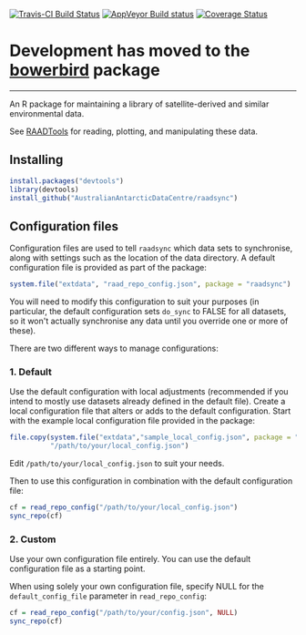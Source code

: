 
[![Travis-CI Build Status](https://travis-ci.org/AustralianAntarcticDataCentre/raadsync.svg?branch=master)](https://travis-ci.org/AustralianAntarcticDataCentre/raadsync) [![AppVeyor Build status](https://ci.appveyor.com/api/projects/status/77r060pgr0a6vd55?svg=true)](https://ci.appveyor.com/project/AustralianAntarcticDataCentre/raadsync) [![Coverage Status](https://img.shields.io/codecov/c/github/AustralianAntarcticDataCentre/raadsync/master.svg)](https://codecov.io/github/AustralianAntarcticDataCentre/raadsync?branch=master)

<!-- README.md is generated from README.Rmd. Please edit that file -->
Development has moved to the [bowerbird](https://github.com/AustralianAntarcticDivision/bowerbird) package
==========================================================================================================

------------------------------------------------------------------------

An R package for maintaining a library of satellite-derived and similar environmental data.

See [RAADTools](https://github.com/AustralianAntarcticDivision/raadtools) for reading, plotting, and manipulating these data.

Installing
----------

``` r
install.packages("devtools")
library(devtools)
install_github("AustralianAntarcticDataCentre/raadsync")
```

Configuration files
-------------------

Configuration files are used to tell `raadsync` which data sets to synchronise, along with settings such as the location of the data directory. A default configuration file is provided as part of the package:

``` r
system.file("extdata", "raad_repo_config.json", package = "raadsync")
```

You will need to modify this configuration to suit your purposes (in particular, the default configuration sets `do_sync` to FALSE for all datasets, so it won't actually synchronise any data until you override one or more of these).

There are two different ways to manage configurations:

### 1. Default

Use the default configuration with local adjustments (recommended if you intend to mostly use datasets already defined in the default file). Create a local configuration file that alters or adds to the default configuration. Start with the example local configuration file provided in the package:

``` r
file.copy(system.file("extdata","sample_local_config.json", package = "raadsync"),
          "/path/to/your/local_config.json")
```

Edit `/path/to/your/local_config.json` to suit your needs.

Then to use this configuration in combination with the default configuration file:

``` r
cf = read_repo_config("/path/to/your/local_config.json")
sync_repo(cf)
```

### 2. Custom

Use your own configuration file entirely. You can use the default configuration file as a starting point.

When using solely your own configuration file, specify NULL for the `default_config_file` parameter in `read_repo_config`:

``` r
cf = read_repo_config("/path/to/your/config.json", NULL)
sync_repo(cf)
```
